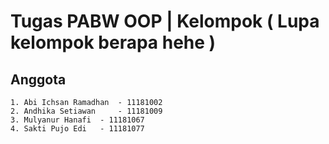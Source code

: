 # Tugas PABW OOP | Kelompok ( Lupa kelompok berapa hehe )
## Anggota
	1. Abi Ichsan Ramadhan 	- 11181002
	2. Andhika Setiawan 	- 11181009
	3. Mulyanur Hanafi 	- 11181067
	4. Sakti Pujo Edi 	- 11181077

